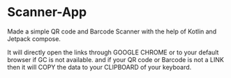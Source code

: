 # Scanner-App
Made a simple QR code and Barcode Scanner with the help of Kotlin and Jetpack compose.

It will directly open the links through GOOGLE CHROME or to your default browser if GC is not available.
and if your QR code or Barcode is not a LINK then it will COPY the data to your CLIPBOARD of your keyboard.
